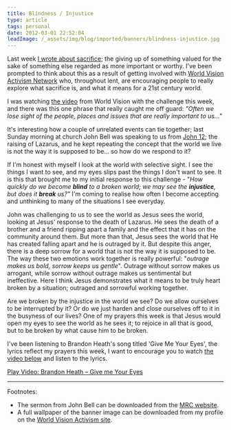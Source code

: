 ```yaml
---
title: Blindness / Injustice
type: article
tags: personal
date: 2012-03-01 22:52:04
leadImage: /_assets/img/blog/imported/banners/blindness-injustice.jpg
---
```


<p>
 Last week <a href="http://jamesdoc.com/blog/show/relentless-acts-of-sacrifice" target="_null">I wrote about sacrifice</a>; the giving up of something valued for the sake of something else regarded as more important or worthy. I&#39;ve been prompted to think about this as a result of getting involved with <a href="http://www.worldvisionacts.org/" target="_null">World Vision Activism Network</a> who, throughout lent, are encouraging people to really explore what sacrifice is, and what it means for a 21st century world.</p>
<p>
 I was watching&nbsp;<a href="http://vimeo.com/37279834" target="_null">the video</a>&nbsp;from World Vision with the challenge this week, and there was this one phrase that really caught me off guard:&nbsp;<i>&quot;Often we lose sight of the people, places and issues that are really important to us&hellip;&quot;</i></p>
<p>
 It&#39;s interesting how a couple of unrelated events can tie together; last Sunday morning at church John Bell was speaking to us from&nbsp;<a href="http://preview.youversion.com/bible/john.12.nlt" target="_null">John 12</a>;&nbsp;the raising of Lazarus, and he kept repeating the concept that the world we live is not the way it is supposed to be&hellip; so how do we respond to it?</p>
<p class="p1">
 If I&#39;m honest with myself I look at the world with selective sight. I see the things I want to see, and my eyes slips past the things I don&#39;t want to see. It is this that brought me to my initial response to this challenge - &quot;<i>How quickly do we become <b>blind</b> to a broken world; we may see the <b>injustice</b>, but does it <b>break</b> us?&quot;</i> I&#39;m coming to realise how often I become accepting and unthinking to many of the situations I see everyday.</p>
<p>
 John was challenging to us to see the world as Jesus sees the world, looking at Jesus&#39; response to the death of Lazarus. He sees the death of a brother and a friend ripping apart a family and the effect that it has on the community around them. But more than that, Jesus sees the world that He has created falling apart and he is outraged by it. But despite this anger, there is a deep sorrow for a world that is not the way it is supposed to be. The way these two emotions work together is really powerful:&nbsp;&quot;<i>outrage makes us bold, sorrow keeps us gentle</i>&quot;. Outrage without sorrow makes us arrogant, while sorrow without outrage makes us sentimental but ineffective. Here I think Jesus demonstrates what it means to be truly heart broken by a situation; outraged and sorrowful working together.</p>
<p>
 Are we broken by the injustice in the world we see? Do we allow ourselves to be interrupted by it? Or do we just harden and close ourselves off to it in the busyness of our lives? One of my prayers this week is that Jesus would open my eyes to see the world as he sees it; to rejoice in all that is good, but to be broken by what cause him to be broken.</p>
<p>
 I&#39;ve been listening to Brandon Heath&#39;s song titled &#39;Give Me Your Eyes&#39;, the lyrics reflect my prayers this week, I want to encourage you to watch <a href="https://www.youtube.com/watch?v=P5AkNqLuVgY" target="_null">the video below</a> and listen to the lyrics.</p>
<p>

 <lite-youtube videoid="P5AkNqLuVgY" >
  <a href="https://youtube.com/watch?v=P5AkNqLuVgY" class="lty-playbtn" title="Play Video">
    <span class="lyt-visually-hidden">Play Video: Brandon Heath – Give me Your Eyes</span>
  </a>
</lite-youtube>

<hr />
<p>
 Footnotes:</p>
<ul>
 <li>
  The sermon from John Bell can be downloaded from the&nbsp;<a href="http://www.mrc-oxford.org/Media/PlayMedia.aspx?download=file&amp;media_id=84393&amp;file_id=93268" target="_null"><span class="s1">MRC website</span></a>.</li>
 <li>
  A full wallpaper of the banner image can be downloaded from my profile on the <a href="http://www.worldvisionacts.org/resources/blindness-slash-injustice" target="_null">World Vision Activism site</a>.</li>
</ul>
